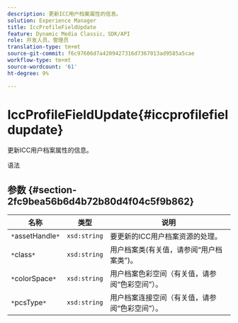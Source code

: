 ```yaml
---
description: 更新ICC用户档案属性的信息。
solution: Experience Manager
title: IccProfileFieldUpdate
feature: Dynamic Media Classic，SDK/API
role: 开发人员，管理员
translation-type: tm+mt
source-git-commit: f6c97606d7a4209427316d7367013ad9585a5cae
workflow-type: tm+mt
source-wordcount: '61'
ht-degree: 9%

---
```



# IccProfileFieldUpdate{#iccprofilefieldupdate}

更新ICC用户档案属性的信息。

语法

## 参数 {#section-2fc9bea56b6d4b72b80d4f04c5f9b862}

| 名称 | 类型 | 说明 |
|---|---|---|
| `*`assetHandle`*` | `xsd:string` | 要更新的ICC用户档案资源的处理。 |
| `*`class`*` | `xsd:string` | 用户档案类(有关值，请参阅“用户档案类”)。 |
| `*`colorSpace`*` | `xsd:string` | 用户档案色彩空间（有关值，请参阅“色彩空间”）。 |
| `*`pcsType`*` | `xsd:string` | 用户档案连接空间（有关值，请参阅“色彩空间”）。 |

